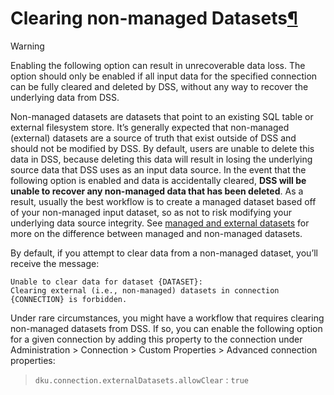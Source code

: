 Clearing non\-managed Datasets[¶](#clearing-non-managed-datasets "Permalink to this heading")
=============================================================================================



Warning


Enabling the following option can result in unrecoverable data loss. The option should only be enabled if all input data for the specified connection can be fully cleared and deleted by DSS, without any way to recover the underlying data from DSS.



Non\-managed datasets are datasets that point to an existing SQL table or external filesystem store. It’s generally expected that non\-managed (external) datasets are a source of truth that exist outside of DSS and should not be modified by DSS. By default, users are unable to delete this data in DSS, because deleting this data will result in losing the underlying source data that DSS uses as an input data source. In the event that the following option is enabled and data is accidentally cleared, **DSS will be unable to recover any non\-managed data that has been deleted**. As a result, usually the best workflow is to create a managed dataset based off of your non\-managed input dataset, so as not to risk modifying your underlying data source integrity. See [managed and external datasets](../concepts/index.html#managed-datasets) for more on the difference between managed and non\-managed datasets.


By default, if you attempt to clear data from a non\-managed dataset, you’ll receive the message:



```
Unable to clear data for dataset {DATASET}:
Clearing external (i.e., non-managed) datasets in connection {CONNECTION} is forbidden.

```


Under rare circumstances, you might have a workflow that requires clearing non\-managed datasets from DSS. If so, you can enable the following option for a given connection by adding this property to the connection under Administration \> Connection \> Custom Properties \> Advanced connection properties:



> `dku.connection.externalDatasets.allowClear` : `true`